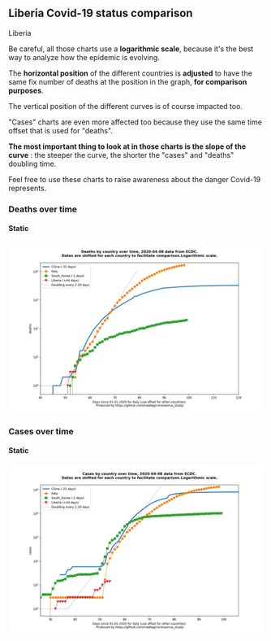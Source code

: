## Liberia Covid-19 status comparison 

Liberia



Be careful, all those charts use a **logarithmic scale**, because it's the best way to analyze how the epidemic is evolving.
 
The **horizontal position** of the different countries is **adjusted** to have the same fix number of deaths at the position in the graph, **for comparison purposes**.

The vertical position of the different curves is of course impacted too.

"Cases" charts are even more affected too because they use the same time offset that is used for "deaths".

**The most important thing to look at in those charts is the slope of the curve** : the steeper the curve, the shorter the "cases" and "deaths" doubling time.

Feel free to use these charts to raise awareness about the danger Covid-19 represents. 


 
### Deaths over time
 
#### Static
![Liberia covid-19 deaths static chart](https://raw.githubusercontent.com/madlag/coronavirus_study/master/notebooks/graphs/2020-04-08/countries/Liberia/2020-04-08_Liberia_deaths.png "Liberia covid-19 deaths static chart")   

 
### Cases over time
 
#### Static
![Liberia covid-19 cases static chart](https://raw.githubusercontent.com/madlag/coronavirus_study/master/notebooks/graphs/2020-04-08/countries/Liberia/2020-04-08_Liberia_cases.png "Liberia covid-19 cases static chart")   

